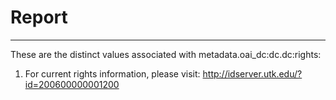 # Report
---
These are the distinct values associated with metadata.oai_dc:dc.dc:rights:

1. For current rights information, please visit: http://idserver.utk.edu/?id=200600000001200
